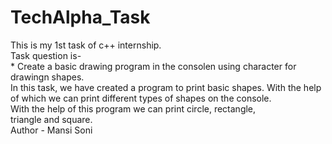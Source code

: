 # TechAlpha_Task
This is my 1st task of c++ internship.
<br>
Task question is-<br>
    * Create a basic drawing program in the consolen using character for drawingn shapes.<br>
In this task, we have created a program to print basic shapes. With the help of which we can print different types of shapes on the console.<br>
With the help of this program we can print circle, rectangle, triangle and square.
<br>
Author - Mansi Soni
